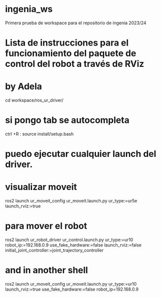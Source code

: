 # ingenia_ws

Primera prueba de workspace para el repositorio de ingenia 2023/24

# Lista de instrucciones para el funcionamiento del paquete de control del robot a través de RViz
# by Adela

cd workspace/ros_ur_driver/
# si pongo tab se autocompleta
ctrl +R : source install/setup.bash

# puedo ejecutar cualquier launch del driver.

# visualizar moveit
ros2 launch ur_moveit_config ur_moveit.launch.py ur_type:=ur5e launch_rviz:=true

# para mover el robot
ros2 launch ur_robot_driver ur_control.launch.py ur_type:=ur10 robot_ip:=192.168.0.9 use_fake_hardware:=false launch_rviz:=false initial_joint_controller:=joint_trajectory_controller

# and in another shell
ros2 launch ur_moveit_config ur_moveit.launch.py ur_type:=ur10 launch_rviz:=true use_fake_hardware:=false robot_ip=192.168.0.9
